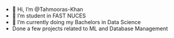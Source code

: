 - 👋 Hi, I’m @Tahmooras-Khan
- 👀 I’m student in FAST NUCES 
- 🌱 I’m currently doing my Bachelors in Data Science
- Done a few projects related to ML and Database Management


<!---
Tahmooras-Khan/Tahmooras-Khan is a ✨ special ✨ repository because its `README.md` (this file) appears on your GitHub profile.
You can click the Preview link to take a look at your changes.
--->
